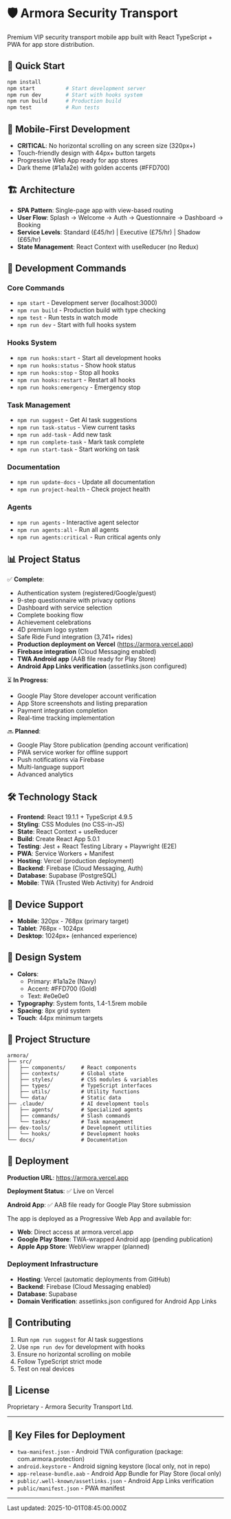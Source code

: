 # 🛡️ Armora Security Transport

Premium VIP security transport mobile app built with React TypeScript + PWA for app store distribution.

## 🚀 Quick Start

```bash
npm install
npm start          # Start development server
npm run dev        # Start with hooks system
npm run build      # Production build
npm test           # Run tests
```

## 📱 Mobile-First Development

- **CRITICAL**: No horizontal scrolling on any screen size (320px+)
- Touch-friendly design with 44px+ button targets
- Progressive Web App ready for app stores
- Dark theme (#1a1a2e) with golden accents (#FFD700)

## 🏗️ Architecture

- **SPA Pattern**: Single-page app with view-based routing
- **User Flow**: Splash → Welcome → Auth → Questionnaire → Dashboard → Booking
- **Service Levels**: Standard (£45/hr) | Executive (£75/hr) | Shadow (£65/hr)
- **State Management**: React Context with useReducer (no Redux)

## 🔧 Development Commands

### Core Commands
- `npm start` - Development server (localhost:3000)
- `npm run build` - Production build with type checking
- `npm test` - Run tests in watch mode
- `npm run dev` - Start with full hooks system

### Hooks System
- `npm run hooks:start` - Start all development hooks
- `npm run hooks:status` - Show hook status
- `npm run hooks:stop` - Stop all hooks
- `npm run hooks:restart` - Restart all hooks
- `npm run hooks:emergency` - Emergency stop

### Task Management
- `npm run suggest` - Get AI task suggestions
- `npm run task-status` - View current tasks
- `npm run add-task` - Add new task
- `npm run complete-task` - Mark task complete
- `npm run start-task` - Start working on task

### Documentation
- `npm run update-docs` - Update all documentation
- `npm run project-health` - Check project health

### Agents
- `npm run agents` - Interactive agent selector
- `npm run agents:all` - Run all agents
- `npm run agents:critical` - Run critical agents only

## 📊 Project Status

✅ **Complete**:
- Authentication system (registered/Google/guest)
- 9-step questionnaire with privacy options
- Dashboard with service selection
- Complete booking flow
- Achievement celebrations
- 4D premium logo system
- Safe Ride Fund integration (3,741+ rides)
- **Production deployment on Vercel** (https://armora.vercel.app)
- **Firebase integration** (Cloud Messaging enabled)
- **TWA Android app** (AAB file ready for Play Store)
- **Android App Links verification** (assetlinks.json configured)

⏳ **In Progress**:
- Google Play Store developer account verification
- App Store screenshots and listing preparation
- Payment integration completion
- Real-time tracking implementation

🔜 **Planned**:
- Google Play Store publication (pending account verification)
- PWA service worker for offline support
- Push notifications via Firebase
- Multi-language support
- Advanced analytics

## 🛠️ Technology Stack

- **Frontend**: React 19.1.1 + TypeScript 4.9.5
- **Styling**: CSS Modules (no CSS-in-JS)
- **State**: React Context + useReducer
- **Build**: Create React App 5.0.1
- **Testing**: Jest + React Testing Library + Playwright (E2E)
- **PWA**: Service Workers + Manifest
- **Hosting**: Vercel (production deployment)
- **Backend**: Firebase (Cloud Messaging, Auth)
- **Database**: Supabase (PostgreSQL)
- **Mobile**: TWA (Trusted Web Activity) for Android

## 📱 Device Support

- **Mobile**: 320px - 768px (primary target)
- **Tablet**: 768px - 1024px
- **Desktop**: 1024px+ (enhanced experience)

## 🎨 Design System

- **Colors**: 
  - Primary: #1a1a2e (Navy)
  - Accent: #FFD700 (Gold)
  - Text: #e0e0e0
- **Typography**: System fonts, 1.4-1.5rem mobile
- **Spacing**: 8px grid system
- **Touch**: 44px minimum targets

## 📂 Project Structure

```
armora/
├── src/
│   ├── components/     # React components
│   ├── contexts/       # Global state
│   ├── styles/         # CSS modules & variables
│   ├── types/          # TypeScript interfaces
│   ├── utils/          # Utility functions
│   └── data/           # Static data
├── .claude/            # AI development tools
│   ├── agents/         # Specialized agents
│   ├── commands/       # Slash commands
│   └── tasks/          # Task management
├── dev-tools/          # Development utilities
│   └── hooks/          # Development hooks
└── docs/               # Documentation
```

## 🚀 Deployment

**Production URL**: https://armora.vercel.app

**Deployment Status**: ✅ Live on Vercel

**Android App**: ✅ AAB file ready for Google Play Store submission

The app is deployed as a Progressive Web App and available for:
- **Web**: Direct access at armora.vercel.app
- **Google Play Store**: TWA-wrapped Android app (pending publication)
- **Apple App Store**: WebView wrapper (planned)

### Deployment Infrastructure
- **Hosting**: Vercel (automatic deployments from GitHub)
- **Backend**: Firebase (Cloud Messaging enabled)
- **Database**: Supabase
- **Domain Verification**: assetlinks.json configured for Android App Links

## 🤝 Contributing

1. Run `npm run suggest` for AI task suggestions
2. Use `npm run dev` for development with hooks
3. Ensure no horizontal scrolling on mobile
4. Follow TypeScript strict mode
5. Test on real devices

## 📄 License

Proprietary - Armora Security Transport Ltd.

---

## 🔑 Key Files for Deployment

- `twa-manifest.json` - Android TWA configuration (package: com.armora.protection)
- `android.keystore` - Android signing keystore (local only, not in repo)
- `app-release-bundle.aab` - Android App Bundle for Play Store (local only)
- `public/.well-known/assetlinks.json` - Android App Links verification
- `public/manifest.json` - PWA manifest

---

Last updated: 2025-10-01T08:45:00.000Z
